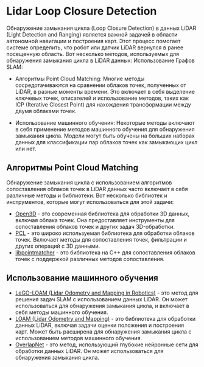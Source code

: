 # Lidar Loop Closure Detection

Обнаружение замыкания цикла (Loop Closure Detection) в данных LiDAR (Light Detection and Ranging) является важной задачей в области автономной навигации и построения карт. Этот процесс помогает системе определить, что робот или датчик LiDAR вернулся в ранее посещенную область. Вот несколько методов, используемых для обнаружения замыкания цикла в LiDAR данных:
Использование Графов SLAM:

* Алгоритмы Point Cloud Matching:
Многие методы сосредотачиваются на сравнении облаков точек, полученных от LiDAR, в разные моменты времени. Это включает в себя выделение ключевых точек, описателей и использование методов, таких как ICP (Iterative Closest Point) для нахождения трансформации между двумя облаками точек.

* Использование машинного обучения:
Некоторые методы включают в себя применение методов машинного обучения для обнаружения замыкания цикла. Модели могут быть обучены на больших наборах данных для классификации пар облаков точек как замыкающих цикл или нет.

## Алгоритмы Point Cloud Matching

Обнаружение замыкания цикла с использованием алгоритмов сопоставления облаков точек в LiDAR данных часто включает в себя различные методы и библиотеки. Вот несколько библиотек и инструментов, которые могут использоваться для этой задачи:

* [Open3D](https://github.com/isl-org/Open3D) - это современная библиотека для обработки 3D данных, включая облака точек. Она предоставляет инструменты для сопоставления облаков точек и других задач 3D-обработки.
* [PCL](https://pointclouds.org/) - это широко используемая библиотека для обработки облаков точек. Включает методы для сопоставления точек, фильтрации и других операций с 3D данными.
* [libpointmatcher](https://github.com/norlab-ulaval/libpointmatcher) - это библиотека на C++ для сопоставления облаков точек с поддержкой различных методов сопоставления.

## Использование машинного обучения

* [LeGO-LOAM (Lidar Odometry and Mapping in Robotics)](https://github.com/RobustFieldAutonomyLab/LeGO-LOAM) - это метод для решения задач SLAM с использованием данных LiDAR. Он может использоваться для обнаружения замыкания цикла, и включает в себя методы машинного обучения.
* [LOAM (Lidar Odometry and Mapping)](https://github.com/laboshinl/loam_velodyne)  - это библиотека для обработки данных LiDAR, включая задачи оценки положения и построения карт. Может быть расширена для обнаружения замыкания цикла с использованием методов машинного обучения.
* [OverlapNet](https://github.com/PRBonn/OverlapNet) - это метод, использующий глубокие нейронные сети для обработки данных LiDAR. Он может использоваться для обнаружения замыкания цикла.
